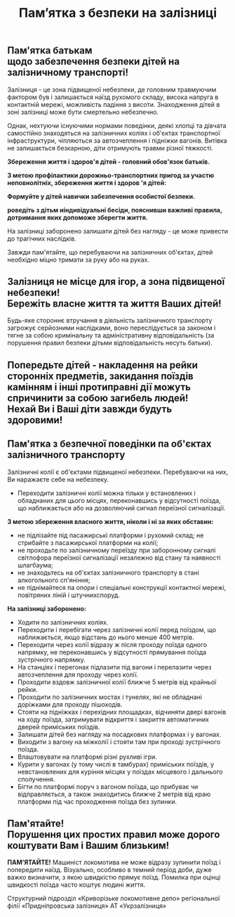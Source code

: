 ﻿---
title: Пам’ятка з безпеки на залізниці
---

## Пам'ятка батькам <br> щодо забезпечення безпеки дітей на залізничному транспорті!

Залізниця - це зона підвищеної небезпеки, де головним травмуючим фактором був і залишається наїзд рухомого складу, висока напруга в контактній мережі, можливість падіння з висоти. Знаходження дітей в зоні залізниці може бути смертельно небезпечно.

Однак, нехтуючи існуючими нормами поведінки, деякі хлопці та дівчата самостійно знаходяться на залізничних коліях і об'єктах транспортної інфраструктури, чіпляються за автозчеплення і підніжки вагонів. Витівка не залишається безкарною, діти отримують травми різної тяжкості.

**Збереження життя і здоров'я дітей - головний обов'язок батьків.**

**З метою профілактики дорожньо-транспортних пригод за участю неповнолітніх, збереження життя і здоров 'я дітей:**

**Формуйте у дітей навички забезпечення особистої безпеки.**

**роведіть з дітьм иіндивідуальні бесіди, пояснивши важливі правила, дотримання яких допоможе зберегти життя.**

На залізниці заборонено залишати дітей без нагляду - це може привести до трагічних наслідків.

Завжди пам'ятайте, що перебуваючи на залізничних об'єктах, дітей необхідно міцно тримати за руку або на руках.

## Залізниця не місце для ігор, а зона підвищеної небезпеки! <br> Бережіть власне життя та життя Ваших дітей!

Будь-яке стороннє втручання в діяльність залізничного транспорту загрожує серйозними наслідками, воно переслідується за законом і тягне за собою кримінальну та адміністративну відповідальність (за порушення правил безпеки дітьми відповідальність несуть батьки).

## Попередьте дітей - накладення на рейки сторонніх предметів, закидання поїздів камінням і інші протиправні дії можуть спричинити за собою загибель людей! <br> Нехай Ви і Ваші діти завжди будуть здоровими!

## Пам'ятка з безпечної поведінки па об'єктах залізничного транспорту

Залізничні колії є об'єктами підвищеної небезпеки. Перебуваючи на них, Ви наражаєте себе на небезпеку.

- Переходити залізничні колії можна тільки у встановлених і обладнаних для цього місцях, переконавшись у відсутності поїзда, що наближається або на дозволяючий сигнал переїзної сигналізації.

**З метою збереження власного життя, ніколи і ні за яких обставин:**

- не підлізайте під пасажирські платформи і рухомий склад; не стрибайте з пасажирської платформи на колії;
- не проходьте по залізничному переїзду при заборонному сигналі світлофора переїзної сигналізації незалежно від стану та наявності шлагбаума;
- не знаходьтесь на об'єктах залізничного транспорту в стані алкогольного сп'яніння;
- не піднімайтеся па опори і спеціальні конструкції контактної мережі, повітряних ліній і штучнихспоруд.

**На залізниці заборонено:**

- Ходити по залізничних коліях.
- Переходити і перебігати через залізничні колії перед поїздом, що наближається, якщо відстань до нього менше 400 метрів.
- Переходити через колії відразу ж після проходу поїзда одного напрямку, не переконавшись у відсутності прямування поїзда зустрічного напрямку.
- На станціях і перегонах підлазити під вагони і перелазити через автозчеплення для проходу через колії.
- Проходити вздовж залізничної колії ближче 5 метрів від крайньої рейки.
- Проходити по залізничних мостах і тунелях, які не обладнані доріжками для проходу пішоходів.
- Стояти на підніжках і перехідних площадках, відчиняти двері вагонів на ходу поїзда, затримувати відкриття і закриття автоматичних дверей приміських поїздів.
- Залишати дітей без нагляду на посадкових платформах і у вагонах.
- Виходити з вагону на міжколії і стояти там при проході зустрічного поїзда.
- Влаштовувати на платформі різні рухливі ігри.
- Курити у вагонах (у тому числі в тамбурах) приміських поїздів, у невстановлених для куріння місцях у поїздах місцевого і дальнього сполучення.
- Бігти по платформі поруч з вагоном поїзда, що прибуває чи відправляється, а також знаходитись ближче 2 метрів від краю платформи під час проходження поїзда без зупинки.

## Пам'ятайте! <br> Порушення цих простих правил може дорого коштувати Вам і Вашим близьким!

**ПАМ’ЯТАЙТЕ!** Машиніст локомотива не може відразу зупинити поїзд і попередити наїзд. Візуально, особливо в темний період доби, дуже важко визначити, з якою швидкістю прямує поїзд. Помилка при оцінці швидкості поїзда часто коштує людині життя.

Структурний підрозділ «Криворізьке локомотивне депо» регіональної філії «Придніпровська залізниця» АТ «Укрзалізниця»

